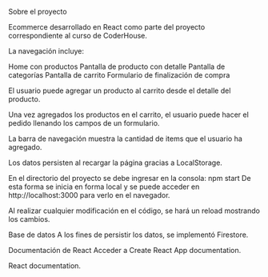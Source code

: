 Sobre el proyecto

Ecommerce desarrollado en React como parte del proyecto correspondiente al curso de CoderHouse.

La navegación incluye:

Home con productos
Pantalla de producto con detalle
Pantalla de categorías
Pantalla de carrito
Formulario de finalización de compra

El usuario puede agregar un producto al carrito desde el detalle del producto.

Una vez agregados los productos en el carrito, el usuario puede hacer el pedido llenando los campos de un formulario.

La barra de navegación muestra la cantidad de items que el usuario ha agregado.

Los datos persisten al recargar la página gracias a LocalStorage.

En el directorio del proyecto se debe ingresar en la consola:
npm start
De esta forma se inicia en forma local y se puede acceder en http://localhost:3000 para verlo en el navegador.

Al realizar cualquier modificación en el código, se hará un reload mostrando los cambios.

Base de datos
A los fines de persistir los datos, se implementó Firestore.

Documentación de React
Acceder a Create React App documentation.

React documentation.

